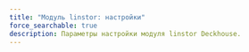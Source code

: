 ```yaml
---
title: "Модуль linstor: настройки"
force_searchable: true
description: Параметры настройки модуля linstor Deckhouse.
---
```


<!-- SCHEMA -->

